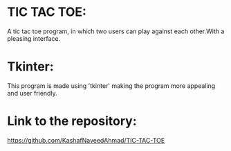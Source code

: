 # TIC TAC TOE:
 A tic tac toe program, in which two users can play against each other.With a pleasing interface.
# Tkinter:
  This program is made using 'tkinter' making the program more appealing and user friendly.
# Link to the repository:
 https://github.com/KashafNaveedAhmad/TIC-TAC-TOE
 

